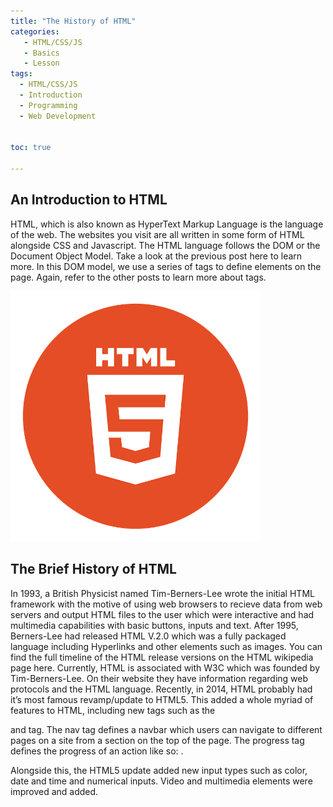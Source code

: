 ```yaml
---
title: "The History of HTML"
categories:
   - HTML/CSS/JS
   - Basics
   - Lesson
tags:
  - HTML/CSS/JS
  - Introduction
  - Programming
  - Web Development


toc: true

---
```


## An Introduction to HTML

HTML, which is also known as HyperText Markup Language is the language of the web. The websites you visit are all written in some form of HTML alongside CSS and Javascript. The HTML language follows the DOM or the Document Object Model. Take a look at the previous post here to learn more. In this DOM model, we use a series of tags to define elements on the page. Again, refer to the other posts to learn more about tags.



<img style="width:400px;" src="/assets/img/diagrams/HTMLLogo.png/">



## The Brief History of HTML

In 1993, a British Physicist named Tim-Berners-Lee wrote the initial HTML framework with the motive of using web browsers to recieve data from web servers and output HTML files to the user which were interactive and had multimedia capabilities with basic buttons, inputs and text. After 1995, Berners-Lee had released HTML V.2.0 which was a fully packaged language including Hyperlinks and other elements such as images. You can find the full timeline of the HTML release versions on the HTML wikipedia page here. Currently, HTML is associated with W3C which was founded by Tim-Berners-Lee. On their website they have information regarding web protocols and the HTML language. Recently, in 2014, HTML probably had it’s most famous revamp/update to HTML5. This added a whole myriad of features to HTML, including new tags such as the <nav> and </progress> tag. The nav tag defines a navbar which users can navigate to different pages on a site from a section on the top of the page. The progress tag defines the progress of an action like so: .

Alongside this, the HTML5 update added new input types such as color, date and time and numerical inputs. Video and multimedia elements were improved and added.